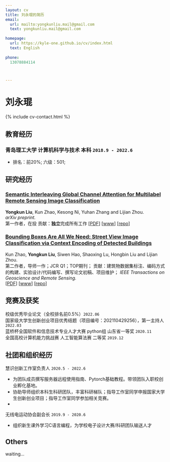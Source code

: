 ```yaml
---
layout: cv
title: 刘永琨的简历
email:
  url: mailto:yongkunliu.mail@gmail.com
  text: yongkunliu.mail@gmail.com
  
homepage:
  url: https://kyle-one.github.io/cv/index.html
  text: English
  
phone:
  13078884114



---
```


# 刘永琨

{% include cv-contact.html %}

## 教育经历

### **青岛理工大学 计算机科学与技术 本科** `2018.9 - 2022.6`


- 排名：前20%; 六级：501; 



## 研究经历

### [**Semantic Interleaving Global Channel Attention for Multilabel Remote Sensing Image Classification**](https://arxiv.org/abs/2208.02613)
 **Yongkun Liu**, Kun Zhao, Kesong Ni, Yuhan Zhang and Lijian Zhou.<br> 
_arXiv preprint._<br>
第一作者，在投
贡献：**独立**完成所有工作
[[PDF](http://penrose.ink/media/Penrose_SIGGRAPH2020.pdf)]
[[www]([http://penrose.ink/siggraph20.html](https://arxiv.org/abs/2208.02613))]
[[repo](https://github.com/penrose/penrose)]

### [**Bounding Boxes Are All We Need: Street View Image Classification via Context Encoding of Detected Buildings**](https://ieeexplore.ieee.org/document/9380541)
Kun Zhao, **Yongkun Liu**, Siwen Hao, Shaoxing Lu, Hongbin Liu and Lijian Zhou.<br> 
第二作者，导师一作；JCR Q1；TOP期刊；
贡献：建筑物数据集标注、编码方式的构建、实验设计/代码编写、撰写论文初稿、项目维护；
_IEEE Transactions on Geoscience and Remote Sensing._<br>
[[PDF](http://penrose.ink/media/Penrose_SIGGRAPH2020.pdf)]
[[www](http://penrose.ink/siggraph20.html)]
[[repo](https://github.com/penrose/penrose)]

## 竞赛及获奖

校级优秀毕业论文（全校排名前0.5%）`2022.06` <br>
国家级大学生创新创业项目优秀结题（项目编号：202110429256），第一主持人 `2022.03` <br>
蓝桥杯全国软件和信息技术专业人才大赛 python组 山东省一等奖 `2020.11` <br>
全国高校计算机能力挑战赛 人工智能算法赛 二等奖 `2019.12` <br>

## 社团和组织经历
慧识创新工作室负责人  `2020.5 - 2022.6`
- 为团队成员撰写服务器远程使用指南、Pytorch基础教程。带领团队入职校创业孵化基地。
- 协助导师组织本科生科研团队，丰富科研梯队；指导工作室同学申报国家大学生创新创业项目；指导工作室同学参加相关竞赛。
- 
无线电运动协会副会长 `2019.9 - 2020.6`
- 组织新生课外学习C语言编程，为学校电子设计大赛/科研团队输送人才



## Others

waiting...
<!-- Sub-reviewer `OOPSLA'21, VL/HCC'21` <br>
Reviewer `CHI'21, CHI'22, SIGGRAPH'22` <br>
Research Experiences for Undergraduates in Software Engineering Admission Committee `CMU, 2019 - 2022` <br> -->

<!-- ### Footer

Last updated: May 2013 -->
